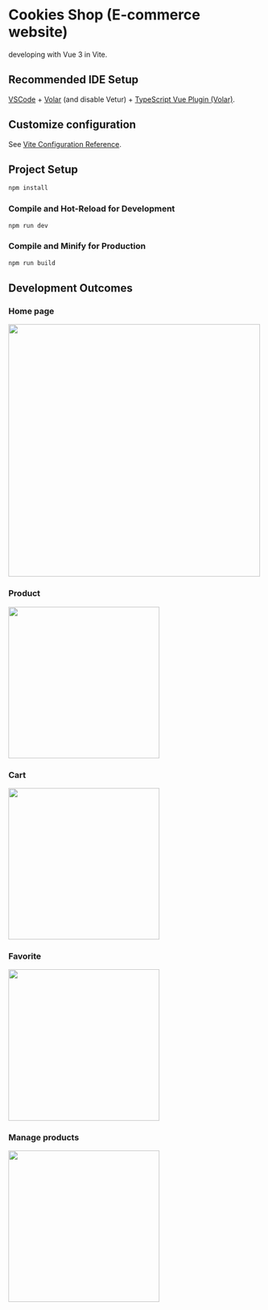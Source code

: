 # Cookies Shop (E-commerce website)

developing with Vue 3 in Vite.

## Recommended IDE Setup

[VSCode](https://code.visualstudio.com/) + [Volar](https://marketplace.visualstudio.com/items?itemName=Vue.volar) (and disable Vetur) + [TypeScript Vue Plugin (Volar)](https://marketplace.visualstudio.com/items?itemName=Vue.vscode-typescript-vue-plugin).

## Customize configuration

See [Vite Configuration Reference](https://vitejs.dev/config/).

## Project Setup

```sh
npm install
```

### Compile and Hot-Reload for Development

```sh
npm run dev
```

### Compile and Minify for Production

```sh
npm run build
```

## Development Outcomes
### Home page
<img src="https://github.com/feiyin29/Intern_Last_Project/assets/73841560/fcc1d9c0-d88d-4105-a133-86e2374f1245"  height="500">

### Product
<img src="https://github.com/feiyin29/Intern_Last_Project/assets/73841560/787dbdb3-be67-4c66-b571-15131cc180e9" height="300">

### Cart
<img src="https://github.com/feiyin29/Intern_Last_Project/assets/73841560/db88532c-9503-434c-ae41-122ddd94e10d" height="300">

### Favorite
<img src="https://github.com/feiyin29/Intern_Last_Project/assets/73841560/81f9ee46-bf3d-4fcc-9609-4aa38b7f382c" height="300">

### Manage products
<img src="https://github.com/feiyin29/Intern_Last_Project/assets/73841560/1592217f-247c-411c-bd40-c93889becd51" height="300">


